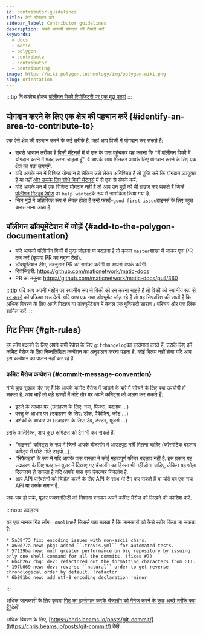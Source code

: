 ```yaml
---
id: contributor-guidelines
title: कैसे योगदान करें
sidebar_label: Contributor guidelines
description: अपने आगामी योगदान की तैयारी करें
keywords:
  - docs
  - matic
  - polygon
  - contribute
  - contributor
  - contributing
image: https://wiki.polygon.technology/img/polygon-wiki.png
slug: orientation
---
```


:::tip
निःसंकोच होकर [पॉलीगन विकी रिपोजिटरी पर एक मुद्दा उठाएं](https://github.com/maticnetwork/matic-docs/issues)
:::

## योगदान करने के लिए एक क्षेत्र की पहचान करें {#identify-an-area-to-contribute-to}

एक ऐसे क्षेत्र की पहचान करने के कई तरीके हैं, जहां आप विकी में योगदान कर सकते हैं:

- सबसे आसान तरीका है [विकी मेंटेनर्स](/docs/contribute/community-maintainers) में से एक के पास पहुंचकर यह कहना कि "मैं पॉलीगन विकी में योगदान करने में मदद करना चाहता हूँ". वे आपके साथ मिलकर आपके लिए योगदान करने के लिए एक क्षेत्र का पता लगाएंगे.
- यदि आपके मन में विशिष्ट योगदान है लेकिन उसे लेकर अनिश्चित हैं तो पुष्टि करें कि योगदान उपयुक्त है या नहीं [और उसके लिए सीधे विकी मेंटेनर्स](/docs/contribute/community-maintainers) में से एक से संपर्क करें.
- यदि आपके मन में एक विशिष्ट योगदान नहीं है तो आप उन मुद्दों को भी ब्राउज़ कर सकते हैं जिन्हें [पॉलीगन गिटहब रेपोस](https://github.com/maticnetwork) पर `help wanted`के रूप में नामांकित किया गया है.
- जिन मुद्दों में अतिरिक्त रूप से लेबल होता है उन्हें फर्स्ट-`good first issue`टाइमर्स के लिए बहुत अच्छा माना जाता है.

## पॉलीगन डॉक्यूमेंटेशन में जोड़ें {#add-to-the-polygon-documentation}

  - यदि आपको पॉलीगॉन विकी में कुछ जोड़ना या बदलना है तो कृपया `master`शाखा में जाकर एक PR दर्ज करें (कृपया PR का नमूना देखें).
  - डॉक्यूमेंटेशन टीम, तदनुसार PR की समीक्षा करेगी या आपसे संपर्क करेगी.
  - रिपोजिटरी: https://github.com/maticnetwork/matic-docs
  - PR का नमूना: https://github.com/maticnetwork/matic-docs/pull/360

:::tip
यदि आप अपनी मशीन पर स्थानीय रूप से विकी को रन करना चाहते हैं तो [विकी को स्थानीय रूप से रन करने](https://github.com/maticnetwork/matic-docs#run-the-wiki-locally) की प्रक्रिया खंड देखें. यदि आप एक नया डॉक्यूमेंट जोड़ रहे हैं तो यह सिफारिश की जाती है कि अधिक विवरण के लिए अपने गिटहब या डॉक्यूमेंटेशन में केवल एक बुनियादी सारांश / परिचय और एक लिंक शामिल करें.
:::

## गिट नियम {#git-rules}

हम लॉग बदलने के लिए अपने सभी रेपोस के लिए `gitchangelog`का इस्तेमाल करते हैं. उसके लिए हमें कमिट मैसेज के लिए निम्नलिखित कन्वेंशन का अनुपालन करना पड़ता है. कोई विलय नहीं होगा यदि आप इस कन्वेंशन का पालन नहीं कर रहे हैं.

### कमिट मैसेज कन्वेशन {#commit-message-convention}

नीचे कुछ सुझाव दिए गए हैं कि आपके कमिट मैसेज में जोड़ने के बारे में सोचने के लिए क्या उपयोगी हो सकता है. आप चाहें तो बड़े खण्डों में मोटे तौर पर अपने कमिट्स को अलग कर सकते हैं:

- इरादे के आधार पर (उदाहरण के लिए: नया, फिक्स, बदलाव ...)
- वस्तु के आधार पर (उदाहरण के लिए: डॉक, पैकेजिंग, कोड ...)
- दर्शकों के आधार पर (उदाहरण के लिए: डेव, टेस्टर, यूज़र्स ...)

इसके अतिरिक्त, आप कुछ कमिट्स को टैग भी कर सकते हैं:

- "माइनर" कमिट्स के रूप में जिन्हें आपके चेंजलॉग में आउटपुट नहीं मिलना चाहिए (कॉस्मेटिक बदलाव कमेंट्स में छोटे-मोटे टाइपो...).
- “रिफैक्टर” के रूप में यदि आपके पास वास्तव में कोई महत्वपूर्ण फीचर बदलाव नहीं है. इस प्रकार यह उदाहरण के लिए फ़ाइनल यूज़र में दिखाए गए चेंजलॉग का हिस्सा भी नहीं होना चाहिए, लेकिन यह थोड़ा दिलचस्प हो सकता है यदि आपके पास एक डेवलपर चेंजलॉग है.
- आप API परिवर्तनों को चिह्नित करने के लिए API के साथ भी टैग कर सकते हैं या यदि यह एक नया API या उसके समान है.

जब-जब हो सके, यूज़र फंक्शनलिटी को निशाना बनाकर अपने कमिट मैसेज को लिखने की कोशिश करें.

:::note उदाहरण

यह एक मानक गिट लॉग`--oneline`है जिससे पता चलता है कि जानकारी को कैसे स्टोर किया जा सकता है:

```
* 5a39f73 fix: encoding issues with non-ascii chars.
* a60d77a new: pkg: added ``.travis.yml`` for automated tests.
* 57129ba new: much greater performance on big repository by issuing only one shell command for all the commits. (fixes #7)
* 6b4b267 chg: dev: refactored out the formatting characters from GIT.
* 197b069 new: dev: reverse ``natural`` order to get reverse chronological order by default. !refactor
* 6b891bc new: add utf-8 encoding declaration !minor
```

:::

अधिक जानकारी के लिए कृपया [गिट का इस्तेमाल करके चेंजलॉग को मैनेज करने के कुछ अच्छे तरीके क्या हैं?](https://stackoverflow.com/questions/3523534/good-ways-to-manage-a-changelog-using-git/23047890#23047890)देखें.

अधिक विवरण के लिए, [https://chris.beams.io/posts/git-commit/](https://chris.beams.io/posts/git-commit/) देखें.
